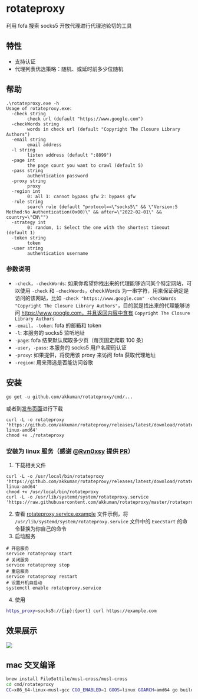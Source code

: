 # rotateproxy

利用 fofa 搜索 socks5 开放代理进行代理池轮切的工具

## 特性

- 支持认证
- 代理列表优选策略：随机、或延时前多少位随机

## 帮助

```shell
.\rotateproxy.exe -h
Usage of rotateproxy.exe:
  -check string
        check url (default "https://www.google.com")
  -checkWords string
        words in check url (default "Copyright The Closure Library Authors")
  -email string
        email address
  -l string
        listen address (default ":8899")
  -page int
        the page count you want to crawl (default 5)
  -pass string
        authentication password
  -proxy string
        proxy
  -region int
        0: all 1: cannot bypass gfw 2: bypass gfw
  -rule string
        search rule (default "protocol==\"socks5\" && \"Version:5 Method:No Authentication(0x00)\" && after=\"2022-02-01\" && country=\"CN\"")
  -strategy int
        0: random, 1: Select the one with the shortest timeout (default 1)
  -token string
        token
  -user string
        authentication username
```

### 参数说明

- `-check`，`-checkWords`: 如果你希望你找出来的代理能够访问某个特定网站，可以使用 `-check` 和 `-checkWords`，checkWords 为一串字符，用来保证确定是访问的该网站，比如 `-check "https://www.google.com" -checkWords "Copyright The Closure Library Authors"`，目的就是找出来的代理能够访问 https://www.google.com，并且返回内容中含有 `Copyright The Closure Library Authors`
- `-email`，`-token`: fofa 的邮箱和 token
- `-l`: 本服务的 socks5 监听地址
- `-page`: fofa 结果默认爬取多少页（每页固定爬取 100 条）
- `-user`，`-pass`: 本服务的 socks5 用户名密码认证
- `-proxy`: 如果提供，将使用该 proxy 来访问 fofa 获取代理地址
- `-region`: 用来筛选是否能访问谷歌

## 安装

```shell
go get -u github.com/akkuman/rotateproxy/cmd/...
```

或者到[发布页面](https://github.com/akkuman/rotateproxy/releases/latest)进行下载

```shell
curl -L -o rotateproxy 'https://github.com/akkuman/rotateproxy/releases/latest/download/rotateproxy-linux-amd64'
chmod +x ./rotateproxy
```

### 安装为 linux 服务（感谢 [@Rvn0xsy](https://github.com/Rvn0xsy) 提供 [PR](https://github.com/akkuman/rotateproxy/pull/4)）

1. 下载相关文件

```shell
curl -L -o /usr/local/bin/rotateproxy 'https://github.com/akkuman/rotateproxy/releases/latest/download/rotateproxy-linux-amd64'
chmod +x /usr/local/bin/rotateproxy
curl -L -o /usr/lib/systemd/system/rotateproxy.service 'https://raw.githubusercontent.com/akkuman/rotateproxy/master/rotateproxy.service.example'
```

2. 查看 [rotateproxy.service.example](./rotateproxy.service.example) 文件示例，将 `/usr/lib/systemd/system/rotateproxy.service` 文件中的 `ExecStart` 的命令替换为你自己的命令
3. 启动服务

```shell
# 开启服务
service rotateproxy start
# 关闭服务
service rotateproxy stop
# 重启服务
service rotateproxy restart
# 设置开机自启动
systemctl enable rotateproxy.service
```

4. 使用

```bash
https_proxy=socks5://{ip}:{port} curl https://example.com
```

## 效果展示

![](./pics/curl-run.jpg)

## mac 交叉编译

```bash
brew install FiloSottile/musl-cross/musl-cross
cd cmd/rotateproxy
CC=x86_64-linux-musl-gcc CGO_ENABLED=1 GOOS=linux GOARCH=amd64 go build -ldflags "-linkmode external -extldflags -static"
```
